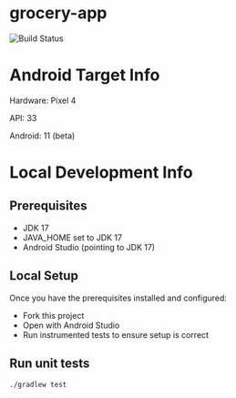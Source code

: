 # grocery-app

![Build Status](https://github.com/araneforseti/grocery-app/actions/workflows/master-build.yml/badge.svg)


# Android Target Info

Hardware: Pixel 4

API: 33

Android: 11 (beta)

# Local Development Info

## Prerequisites
- JDK 17
- JAVA_HOME set to JDK 17
- Android Studio (pointing to JDK 17)

## Local Setup

Once you have the prerequisites installed and configured:
- Fork this project
- Open with Android Studio
- Run instrumented tests to ensure setup is correct

## Run unit tests

`./gradlew test`
